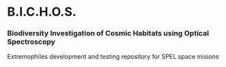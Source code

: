 # B.I.C.H.O.S.
### Biodiversity Investigation of Cosmic Habitats using Optical Spectroscopy

Extremophiles development and testing repository for SPEL space misions
